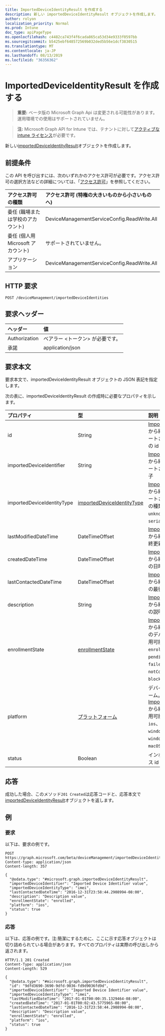 ```yaml
---
title: ImportedDeviceIdentityResult を作成する
description: 新しい importedDeviceIdentityResult オブジェクトを作成します。
author: rolyon
localization_priority: Normal
ms.prod: Intune
doc_type: apiPageType
ms.openlocfilehash: c4482ca743f4f6cada865ca53d34e9333f0597bb
ms.sourcegitcommit: b5425ebf648572569b032ded5b56e1dcf3830515
ms.translationtype: MT
ms.contentlocale: ja-JP
ms.lasthandoff: 08/13/2019
ms.locfileid: "36356362"
---
```

# <a name="create-importeddeviceidentityresult"></a>ImportedDeviceIdentityResult を作成する

> **重要:** ベータ版の Microsoft Graph Api は変更される可能性があります。運用環境での使用はサポートされていません。

> **注:** Microsoft Graph API for Intune では、テナントに対して[アクティブな intune ライセンス](https://go.microsoft.com/fwlink/?linkid=839381)が必要です。

新しい[importedDeviceIdentityResult](../resources/intune-enrollment-importeddeviceidentityresult.md)オブジェクトを作成します。

## <a name="prerequisites"></a>前提条件
この API を呼び出すには、次のいずれかのアクセス許可が必要です。アクセス許可の選択方法などの詳細については、「[アクセス許可](/graph/permissions-reference)」を参照してください。

|アクセス許可の種類|アクセス許可 (特権の大きいものから小さいものへ)|
|:---|:---|
|委任 (職場または学校のアカウント)|DeviceManagementServiceConfig.ReadWrite.All|
|委任 (個人用 Microsoft アカウント)|サポートされていません。|
|アプリケーション|DeviceManagementServiceConfig.ReadWrite.All|

## <a name="http-request"></a>HTTP 要求
<!-- {
  "blockType": "ignored"
}
-->
``` http
POST /deviceManagement/importedDeviceIdentities
```

## <a name="request-headers"></a>要求ヘッダー
|ヘッダー|値|
|:---|:---|
|Authorization|ベアラー &lt;トークン&gt; が必要です。|
|承諾|application/json|

## <a name="request-body"></a>要求本文
要求本文で、importedDeviceIdentityResult オブジェクトの JSON 表記を指定します。

次の表に、importedDeviceIdentityResult の作成時に必要なプロパティを示します。

|プロパティ|型|説明|
|:---|:---|:---|
|id|String|[ImportedDeviceIdentity](../resources/intune-enrollment-importeddeviceidentity.md)から継承された、インポートされたデバイス id の id|
|importedDeviceIdentifier|String|[ImportedDeviceIdentity](../resources/intune-enrollment-importeddeviceidentity.md)から継承された、インポートされたデバイス識別子|
|importedDeviceIdentityType|[importedDeviceIdentityType](../resources/intune-enrollment-importeddeviceidentitytype.md)|[ImportedDeviceIdentity](../resources/intune-enrollment-importeddeviceidentity.md)から継承された、インポートされたデバイス id の種類。 可能な値は、`unknown`、`imei`、`serialNumber` です。|
|lastModifiedDateTime|DateTimeOffset|[ImportedDeviceIdentity](../resources/intune-enrollment-importeddeviceidentity.md)から継承された説明の最終更新日時。|
|createdDateTime|DateTimeOffset|[ImportedDeviceIdentity](../resources/intune-enrollment-importeddeviceidentity.md)から継承されたデバイスの日時の作成日時|
|lastContactedDateTime|DateTimeOffset|[ImportedDeviceIdentity](../resources/intune-enrollment-importeddeviceidentity.md)から継承されたデバイスの最後の連絡日時。|
|description|String|[ImportedDeviceIdentity](../resources/intune-enrollment-importeddeviceidentity.md)から継承されたデバイスの説明|
|enrollmentState|[enrollmentState](../resources/intune-enrollment-enrollmentstate.md)|[ImportedDeviceIdentity](../resources/intune-enrollment-importeddeviceidentity.md)から継承された Intune のデバイスの状態。 使用可能な値: `unknown`、`enrolled`、`pendingReset`、`failed`、`notContacted`、`blocked`。|
|platform|[プラットフォーム](../resources/intune-enrollment-platform.md)|デバイスのプラットフォーム。 [ImportedDeviceIdentity](../resources/intune-enrollment-importeddeviceidentity.md)から継承されます。 使用可能な値: `unknown`、`ios`、`android`、`windows`、`windowsMobile`、`macOS`。|
|status|Boolean|インポートされたデバイス id の状態|



## <a name="response"></a>応答
成功した場合、このメソッド`201 Created`は応答コードと、応答本文で[importedDeviceIdentityResult](../resources/intune-enrollment-importeddeviceidentityresult.md)オブジェクトを返します。

## <a name="example"></a>例

### <a name="request"></a>要求
以下は、要求の例です。
``` http
POST https://graph.microsoft.com/beta/deviceManagement/importedDeviceIdentities
Content-type: application/json
Content-length: 357

{
  "@odata.type": "#microsoft.graph.importedDeviceIdentityResult",
  "importedDeviceIdentifier": "Imported Device Identifier value",
  "importedDeviceIdentityType": "imei",
  "lastContactedDateTime": "2016-12-31T23:58:44.2908994-08:00",
  "description": "Description value",
  "enrollmentState": "enrolled",
  "platform": "ios",
  "status": true
}
```

### <a name="response"></a>応答
以下は、応答の例です。注:簡潔にするために、ここに示す応答オブジェクトは切り詰められている場合があります。すべてのプロパティは実際の呼び出しから返されます。
``` http
HTTP/1.1 201 Created
Content-Type: application/json
Content-Length: 529

{
  "@odata.type": "#microsoft.graph.importedDeviceIdentityResult",
  "id": "9dfd3690-3690-9dfd-9036-fd9d9036fd9d",
  "importedDeviceIdentifier": "Imported Device Identifier value",
  "importedDeviceIdentityType": "imei",
  "lastModifiedDateTime": "2017-01-01T00:00:35.1329464-08:00",
  "createdDateTime": "2017-01-01T00:02:43.5775965-08:00",
  "lastContactedDateTime": "2016-12-31T23:58:44.2908994-08:00",
  "description": "Description value",
  "enrollmentState": "enrolled",
  "platform": "ios",
  "status": true
}
```






